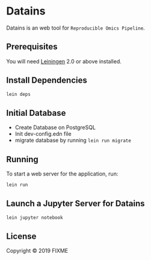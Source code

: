 # Datains

Datains is an web tool for `Reproducible Omics Pipeline`.

## Prerequisites

You will need [Leiningen][1] 2.0 or above installed.

[1]: https://github.com/technomancy/leiningen

## Install Dependencies

```bash
lein deps
```

## Initial Database

- Create Database on PostgreSQL
- Init dev-config.edn file
- migrate database by running `lein run migrate`

## Running

To start a web server for the application, run:

```bash
lein run 
```

## Launch a Jupyter Server for Datains

```bash
lein jupyter notebook
```

## License

Copyright © 2019 FIXME
